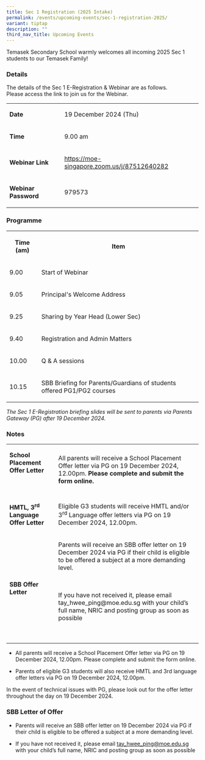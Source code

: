```yaml
---
title: Sec 1 Registration (2025 Intake)
permalink: /events/upcoming-events/sec-1-registration-2025/
variant: tiptap
description: ""
third_nav_title: Upcoming Events
---
```

<p>Temasek Secondary School warmly welcomes all incoming 2025 Sec 1 students
to our Temasek Family!</p>
<h3>Details</h3>
<p>The details of the Sec 1 E-Registration &amp; Webinar are as follows.
<br>Please access the link to join us for the Webinar.
<br>
</p>
<table style="minWidth: 50px">
<colgroup>
<col>
<col>
</colgroup>
<tbody>
<tr>
<td rowspan="1" colspan="1">
<p><strong>Date</strong>
</p>
</td>
<td rowspan="1" colspan="1">
<p>19 December 2024 (Thu)</p>
</td>
</tr>
<tr>
<td rowspan="1" colspan="1">
<p><strong>Time</strong>
</p>
</td>
<td rowspan="1" colspan="1">
<p>9.00 am</p>
</td>
</tr>
<tr>
<td rowspan="1" colspan="1">
<p><strong>Webinar Link</strong>
</p>
</td>
<td rowspan="1" colspan="1">
<p><a href="https://moe-singapore.zoom.us/j/87512640282" rel="noopener noreferrer nofollow" target="_blank">https://moe-singapore.zoom.us/j/87512640282</a>
</p>
</td>
</tr>
<tr>
<td rowspan="1" colspan="1">
<p><strong>Webinar Password</strong>
</p>
</td>
<td rowspan="1" colspan="1">
<p>979573</p>
</td>
</tr>
</tbody>
</table>
<h3>Programme</h3>
<table style="minWidth: 50px">
<colgroup>
<col>
<col>
</colgroup>
<tbody>
<tr>
<th rowspan="1" colspan="1">
<p>Time (am)</p>
</th>
<th rowspan="1" colspan="1">
<p>Item</p>
</th>
</tr>
<tr>
<td rowspan="1" colspan="1">
<p>9.00</p>
</td>
<td rowspan="1" colspan="1">
<p>Start of Webinar</p>
</td>
</tr>
<tr>
<td rowspan="1" colspan="1">
<p>9.05</p>
</td>
<td rowspan="1" colspan="1">
<p>Principal's Welcome Address</p>
</td>
</tr>
<tr>
<td rowspan="1" colspan="1">
<p>9.25</p>
</td>
<td rowspan="1" colspan="1">
<p>Sharing by Year Head (Lower Sec)</p>
</td>
</tr>
<tr>
<td rowspan="1" colspan="1">
<p>9.40</p>
</td>
<td rowspan="1" colspan="1">
<p>Registration and Admin Matters</p>
</td>
</tr>
<tr>
<td rowspan="1" colspan="1">
<p>10.00</p>
</td>
<td rowspan="1" colspan="1">
<p>Q &amp; A sessions</p>
</td>
</tr>
<tr>
<td rowspan="1" colspan="1">
<p>10.15</p>
</td>
<td rowspan="1" colspan="1">
<p>SBB Briefing for Parents/Guardians of students offered PG1/PG2 courses</p>
</td>
</tr>
</tbody>
</table>
<p><em>The Sec 1 E-Registration briefing slides will be sent to parents via Parents Gateway (PG) after 19 December 2024.</em>
</p>
<h3>Notes</h3>
<table style="minWidth: 50px">
<colgroup>
<col>
<col>
</colgroup>
<tbody>
<tr>
<td rowspan="1" colspan="1">
<p><strong>School Placement Offer Letter</strong>
</p>
<p><strong>&nbsp;</strong>
</p>
</td>
<td rowspan="1" colspan="1">
<p>All parents will receive a School Placement Offer letter via PG on 19
December 2024, 12.00pm. <strong>Please complete and submit the form online.</strong>
</p>
</td>
</tr>
<tr>
<td rowspan="1" colspan="1">
<p><strong>HMTL, 3<sup>rd</sup> Language Offer Letter</strong>
</p>
</td>
<td rowspan="1" colspan="1">
<p>Eligible G3 students will receive HMTL and/or 3<sup>rd</sup> Language offer
letters via PG on 19 December 2024, 12.00pm.</p>
</td>
</tr>
<tr>
<td rowspan="1" colspan="1">
<p><strong>SBB Offer Letter</strong>
</p>
</td>
<td rowspan="1" colspan="1">
<p>Parents will receive an SBB offer letter on 19 December 2024 via PG if
their child is eligible to be offered a subject at a more demanding level.</p>
<p>&nbsp;</p>
<p>If you have not received it, please email <a rel="noopener noreferrer nofollow" target="_blank">tay_hwee_ping@moe.edu.sg</a> with
your child’s full name, NRIC and posting group as soon as possible</p>
<p>&nbsp;</p>
</td>
</tr>
</tbody>
</table>
<p></p>
<p></p>
<ul data-tight="true" class="tight">
<li>
<p>All parents will receive a School Placement Offer letter via PG on 19
December 2024, 12.00pm. Please complete and submit the form online.</p>
</li>
<li>
<p>Parents of eligible G3 students will also receive HMTL and 3rd language
offer letters via PG on 19 December 2024, 12.00pm.</p>
<p></p>
</li>
</ul>
<p>In the event of technical issues with PG, please look out for the offer
letter throughout the day on 19 December 2024.</p>
<h3>SBB Letter of Offer</h3>
<ul data-tight="true" class="tight">
<li>
<p>Parents will receive an SBB offer letter on 19 December 2024 via PG if
their child is eligible to be offered a subject at a more demanding level.</p>
</li>
<li>
<p>If you have not received it, please email <a href="mailto:tay_hwee_ping@moe.edu.sg" rel="noopener noreferrer nofollow" target="_blank">tay_hwee_ping@moe.edu.sg</a> with
your child’s full name, NRIC and posting group as soon as possible</p>
</li>
</ul>
<p></p>